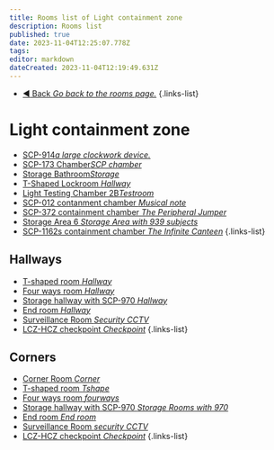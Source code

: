 ```yaml
---
title: Rooms list of Light containment zone
description: Rooms list
published: true
date: 2023-11-04T12:25:07.778Z
tags: 
editor: markdown
dateCreated: 2023-11-04T12:19:49.631Z
---
```


- [:arrow_backward: Back *Go back to the rooms page.*](/en/game/rooms#zones)
{.links-list}
# Light containment zone
- [SCP-914*a large clockwork device.*](/en/game/rooms/scp914)
- [SCP-173 Chamber*SCP chamber*](/en/game/rooms/173chamber)
- [Storage Bathroom*Storage*](/en/game/rooms/bathroom)
- [T-Shaped Lockroom *Hallway*](/en/game/rooms/Lockroom)
- [Light Testing Chamber 2B*Testroom*](/en/game/rooms/Small)
- [SCP-012 contanment chamber *Musical note*](/en/game/rooms/012)
- [SCP-372 containment chamber *The Peripheral Jumper*](/en/game/rooms/372)
- [Storage Area 6 *Storage Area with 939 subjects*](/en/game/rooms/939)
- [SCP-1162s containment chamber *The Infinite Canteen*](/en/game/rooms/1162)
{.links-list}

## Hallways

- [T-shaped room *Hallway*](/en/game/rooms/t-shaped)
- [Four ways room *Hallway*](/en/game/rooms/fourwayesroom)
- [Storage hallway with SCP-970 *Hallway*](/en/game/rooms/storage970)
- [End room *Hallway*](/en/game/rooms/theend.)
- [Surveillance Room *Security CCTV*](/en/game/rooms/cams)
- [LCZ-HCZ checkpoint *Checkpoint*](/en/game/rooms/checklczhcz)
{.links-list}

## Corners
 
- [Corner Room *Corner*](/en/game/rooms/corneroom)
- [T-shaped room *Tshape*](/en/game/rooms/t-shaped)
- [Four ways room *fourways*](/en/game/rooms/fourwayesroom)
- [Storage hallway with SCP-970 *Storage Rooms with 970*](/en/game/rooms/storage970)
- [End room *End room*](/en/game/rooms/theend.)
- [Surveillance Room *security CCTV*](/en/game/rooms/cams)
- [LCZ-HCZ checkpoint *Checkpoint*](/en/game/rooms/checklczhcz)
{.links-list}